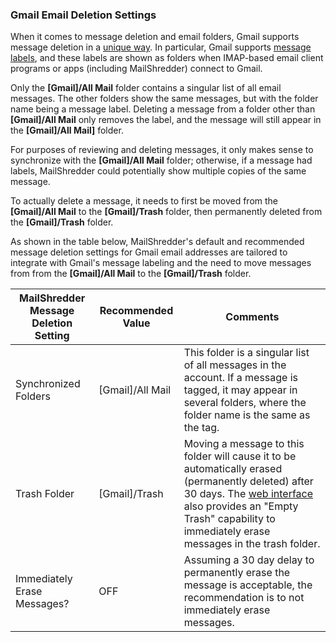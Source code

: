 ### Gmail Email Deletion Settings

When it comes to message deletion and email folders, Gmail 
supports message deletion in a [unique way][GmailDelete]. In particular, 
Gmail supports [message labels][GmailLabels], and these labels are shown 
as folders when IMAP-based email client programs or apps 
(including MailShredder) connect to Gmail.

Only the **[Gmail]/All Mail** folder contains a singular 
list of all email messages. The other folders show the
 same messages, but with the folder name being a message 
 label. Deleting a message from a folder other than **[Gmail]/All Mail** 
 only removes the label, and the message will still appear 
 in the **[Gmail]/All Mail]** folder. 

For purposes of reviewing and deleting messages, it 
only makes sense to synchronize with the **[Gmail]/All Mail** folder; 
otherwise, if a message had labels, MailShredder could
potentially show multiple copies of the same message.

To actually delete a message, it needs to first be moved from the
**[Gmail]/All Mail** to the **[Gmail]/Trash** folder, then 
permanently deleted from the **[Gmail]/Trash** folder. 

As shown in the table below, MailShredder's default and recommended
message deletion settings for Gmail email addresses are tailored 
to integrate with Gmail's message labeling and the need to move 
messages from from the
**[Gmail]/All Mail** to the **[Gmail]/Trash** folder.

MailShredder Message Deletion Setting   | Recommended Value | Comments
------------- | ------------- | ----------
Synchronized Folders    | [Gmail]/All Mail    | This folder is a singular list of all messages in the account. If a message is tagged, it may appear in several folders, where the folder name is the same as the tag. 
Trash Folder    | [Gmail]/Trash    | Moving a message to this folder will cause it to be automatically erased (permanently deleted) after 30 days. The [web interface][GmailWeb] also provides an "Empty Trash" capability to immediately erase messages in the trash folder.
Immediately Erase Messages?    | OFF    | Assuming a 30 day delay to permanently erase the message is acceptable, the recommendation is to not immediately erase messages.


[GmailWeb]:https://mail.google.com
[GmailDelete]:http://support.google.com/mail/bin/answer.py?hl=en&answer=78755
[GmailLabels]:http://support.google.com/mail/bin/answer.py?hl=en&answer=118708

